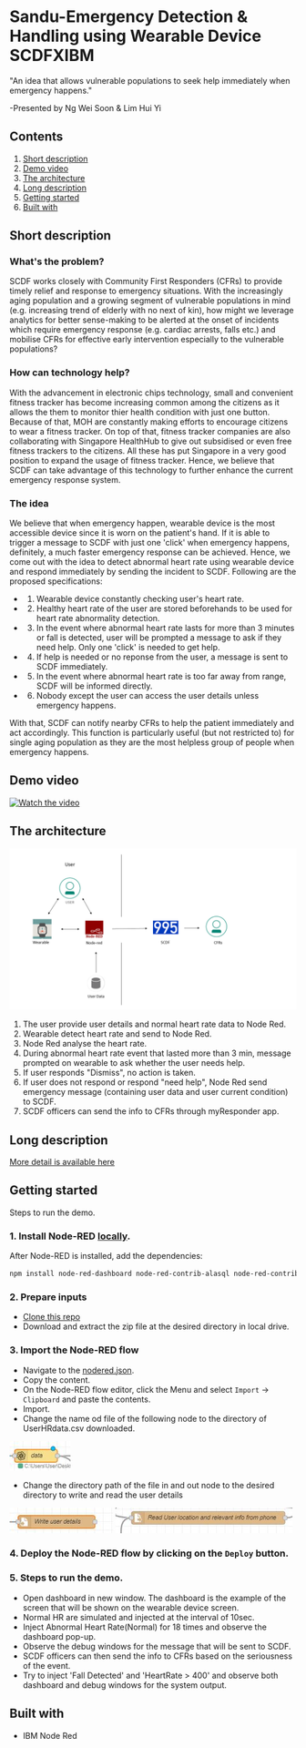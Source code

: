 # Sandu-Emergency Detection & Handling using Wearable Device SCDFXIBM
"An idea that allows vulnerable populations to seek help immediately when emergency happens."

-Presented by Ng Wei Soon & Lim Hui Yi


## Contents

1. [Short description](#short-description)
1. [Demo video](#demo-video)
1. [The architecture](#the-architecture)
1. [Long description](#long-description)
1. [Getting started](#getting-started)
1. [Built with](#built-with)

## Short description

### What's the problem?

SCDF works closely with Community First Responders (CFRs) to provide timely relief and response to emergency situations. With the increasingly aging population and a growing segment of vulnerable populations in mind (e.g. increasing trend of elderly with no next of kin), how might we leverage analytics for better sense-making to be alerted at the onset of incidents which require emergency response (e.g. cardiac arrests, falls etc.) and mobilise CFRs for effective early intervention especially to the vulnerable populations?

### How can technology help?

With the advancement in electronic chips technology, small and convenient fitness tracker has become increasing common among the citizens as it allows the them to monitor thier health condition with just one button. Because of that, MOH are constantly making efforts to encourage citizens to wear a fitness tracker. On top of that, fitness tracker companies are also collaborating with Singapore HealthHub to give out subsidised or even free fitness trackers to the citizens. All these has put Singapore in a very good position to expand the usage of fitness tracker. Hence, we believe that SCDF can take advantage of this technology to further enhance the current emergency response system. 

### The idea

We believe that when emergency happen, wearable device is the most accessible device since it is worn on the patient's hand. If it is able to trigger a message to SCDF with just one 'click' when emergency happens, definitely, a much faster emergency response can be achieved. Hence, we come out with the idea to detect abnormal heart rate using wearable device and respond immediately by sending the incident to SCDF. Following are the proposed specifications:
* 1. Wearable device constantly checking user's heart rate.
* 2. Healthy heart rate of the user are stored beforehands to be used for heart rate abnormality detection. 
* 3. In the event where abnormal heart rate lasts for more than 3 minutes or fall is detected, user will be prompted a message to ask if they need help. Only one 'click' is needed to get help. 
* 4. If help is needed or no reponse from the user, a message is sent to SCDF immediately.
* 5. In the event where abnormal heart rate is too far away from range, SCDF will be informed directly.
* 6. Nobody except the user can access the user details unless emergency happens.

With that, SCDF can notify nearby CFRs to help the patient immediately and act accordingly. This function is particularly useful (but not restricted to) for single aging population as they are the most helpless group of people when emergency happens.

## Demo video

[![Watch the video](https://github.com/Code-and-Response/Liquid-Prep/blob/master/images/IBM-interview-video-image.png)](https://youtu.be/vOgCOoy_Bx0)

## The architecture

![](Architechture.png)

1. The user provide user details and normal heart rate data to Node Red. 
2. Wearable detect heart rate and send to Node Red.
3. Node Red analyse the heart rate.
4. During abnormal heart rate event that lasted more than 3 min, message prompted on wearable to ask whether the user needs help.
5. If user responds "Dismiss", no action is taken.
6. If user does not respond or respond "need help", Node Red send emergency message (containing user data and user current condition) to SCDF.
7. SCDF officers can send the info to CFRs through myResponder app.

## Long description

[More detail is available here](DESCRIPTION.md)


## Getting started

Steps to run the demo.

### 1. Install Node-RED [locally](https://nodered.org/docs/getting-started/).

After Node-RED is installed, add the dependencies:

```bash
npm install node-red-dashboard node-red-contrib-alasql node-red-contrib-prib-functions
```

### 2. Prepare inputs

* [Clone this repo](https://github.com/kanabu97/Sandu-Emergency_Detection-Handling_using_Wearable_Device_SCDFXIBM.git)
* Download and extract the zip file at the desired directory in local drive.


### 3. Import the Node-RED flow

* Navigate to the [nodered.json](https://github.com/kanabu97/Sandu-Emergency_Detection-Handling_using_Wearable_Device_SCDFXIBM/blob/master/nodered.json).
* Copy the content.
* On the Node-RED flow editor, click the Menu and select `Import` -> `Clipboard` and paste the contents.
* Import.
* Change the name od file of the following node to the directory of UserHRdata.csv downloaded.

![](Capture1.JPG)
* Change the directory path of the file in and out node to the desired directory to write and read the user details

![](Capture2.JPG) ![](Capture3.JPG)

### 4. Deploy the Node-RED flow by clicking on the `Deploy` button.

### 5. Steps to run the demo.

* Open dashboard in new window. The dashboard is the example of the screen that will be shown on the wearable device screen.
* Normal HR are simulated and injected at the interval of 10sec.
* Inject Abnormal Heart Rate(Normal) for 18 times and observe the dashboard pop-up.
* Observe the debug windows for the message that will be sent to SCDF.
* SCDF officers can then send the info to CFRs based on the seriousness of the event.
* Try to inject 'Fall Detected' and 'HeartRate > 400' and observe both dashboard and debug windows for the system output.


## Built with

* IBM Node Red



